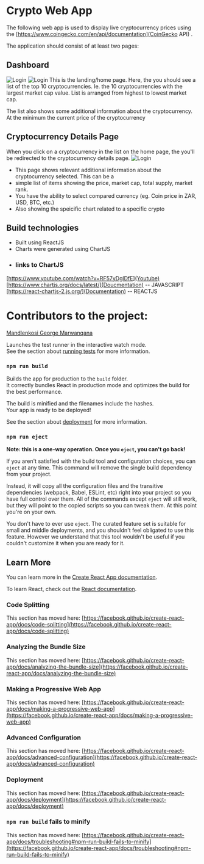 # Crypto Web App
The following web app is used to display live cryptocurrency prices using the
[https://www.coingecko.com/en/api/documentation](CoinGecko API) .

The application should consist of at least two pages:

## Dashboard
![Login](https://github.com/fanatII1/Crypto-App/blob/main/Documentation%20Images/Screenshot%20(664).png)
![Login](https://github.com/fanatII1/Crypto-App/blob/main/Documentation%20Images/Screenshot%20(665).png)
This is the landing/home page. Here, the you should see a list of the top 10 cryptocurrencies. Ie. the 10 cryptocurrencies
with the largest market cap value. List is arranged from highest to lowest market cap.

The list also shows some additional information about the cryptocurrency. At the minimum the current price of the cryptocurrency 

## Cryptocurrency Details Page
When you click on a cryptocurrency in the list on the home page, the you'll be redirected to the cryptocurrency
details page. 
![Login](https://github.com/fanatII1/Crypto-App/blob/main/Documentation%20Images/Screenshot%20(667).png)
* This page shows relevant additional information about the cryptocurrency selected. This can be a
* simple list of items showing the price, market cap, total supply, market rank. 
* You have the ability to select compared currency (eg. Coin price in ZAR, USD, BTC, etc.)
* Also showing the speicific chart related to a specific crypto

## Build technologies
* Built using ReactJS 
* Charts were generated using ChartJS
* ### links to ChartJS
 [https://www.youtube.com/watch?v=RF57yDglDfE](Youtube)
 [https://www.chartjs.org/docs/latest/](Doucmentation) -- JAVASCRIPT
 [https://react-chartjs-2.js.org/](Documentation) -- REACTJS

 
# Contributors to the project:
[Mandlenkosi George Marwanqana](https://www.linkedin.com/in/mandlenkosi-marwanqana-b08357218/)

Launches the test runner in the interactive watch mode.\
See the section about [running tests](https://facebook.github.io/create-react-app/docs/running-tests) for more information.

### `npm run build`

Builds the app for production to the `build` folder.\
It correctly bundles React in production mode and optimizes the build for the best performance.

The build is minified and the filenames include the hashes.\
Your app is ready to be deployed!

See the section about [deployment](https://facebook.github.io/create-react-app/docs/deployment) for more information.

### `npm run eject`

**Note: this is a one-way operation. Once you `eject`, you can't go back!**

If you aren't satisfied with the build tool and configuration choices, you can `eject` at any time. This command will remove the single build dependency from your project.

Instead, it will copy all the configuration files and the transitive dependencies (webpack, Babel, ESLint, etc) right into your project so you have full control over them. All of the commands except `eject` will still work, but they will point to the copied scripts so you can tweak them. At this point you're on your own.

You don't have to ever use `eject`. The curated feature set is suitable for small and middle deployments, and you shouldn't feel obligated to use this feature. However we understand that this tool wouldn't be useful if you couldn't customize it when you are ready for it.

## Learn More

You can learn more in the [Create React App documentation](https://facebook.github.io/create-react-app/docs/getting-started).

To learn React, check out the [React documentation](https://reactjs.org/).

### Code Splitting

This section has moved here: [https://facebook.github.io/create-react-app/docs/code-splitting](https://facebook.github.io/create-react-app/docs/code-splitting)

### Analyzing the Bundle Size

This section has moved here: [https://facebook.github.io/create-react-app/docs/analyzing-the-bundle-size](https://facebook.github.io/create-react-app/docs/analyzing-the-bundle-size)

### Making a Progressive Web App

This section has moved here: [https://facebook.github.io/create-react-app/docs/making-a-progressive-web-app](https://facebook.github.io/create-react-app/docs/making-a-progressive-web-app)

### Advanced Configuration

This section has moved here: [https://facebook.github.io/create-react-app/docs/advanced-configuration](https://facebook.github.io/create-react-app/docs/advanced-configuration)

### Deployment

This section has moved here: [https://facebook.github.io/create-react-app/docs/deployment](https://facebook.github.io/create-react-app/docs/deployment)

### `npm run build` fails to minify

This section has moved here: [https://facebook.github.io/create-react-app/docs/troubleshooting#npm-run-build-fails-to-minify](https://facebook.github.io/create-react-app/docs/troubleshooting#npm-run-build-fails-to-minify)
